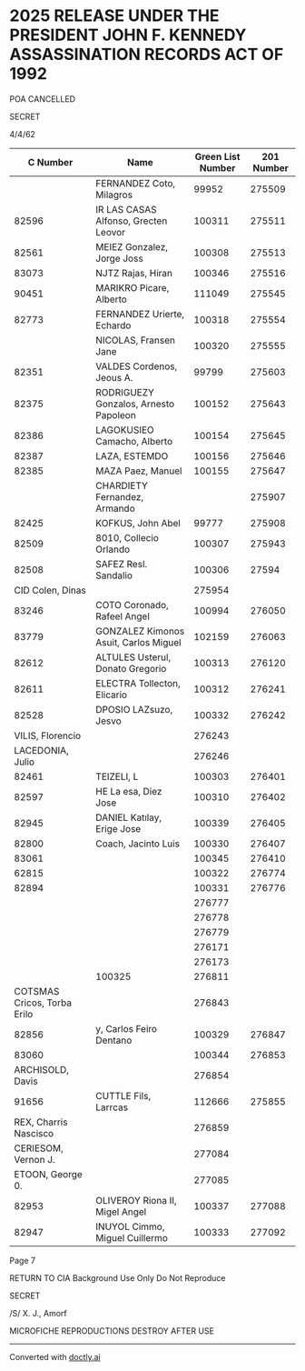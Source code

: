 # 2025 RELEASE UNDER THE PRESIDENT JOHN F. KENNEDY ASSASSINATION RECORDS ACT OF 1992

POA CANCELLED

SECRET

4/4/62

| C Number                     | Name                                  | Green List Number | 201 Number |
| ---------------------------- | ------------------------------------- | ----------------- | ---------- |
|                              | FERNANDEZ Coto, Milagros              | 99952             | 275509     |
| 82596                        | IR LAS CASAS Alfonso, Grecten Leovor  | 100311            | 275511     |
| 82561                        | MEIEZ Gonzalez, Jorge Joss            | 100308            | 275513     |
| 83073                        | NJTZ Rajas, Hiran                     | 100346            | 275516     |
| 90451                        | MARIKRO Picare, Alberto               | 111049            | 275545     |
| 82773                        | FERNANDEZ Urierte, Echardo            | 100318            | 275554     |
|                              | NICOLAS, Fransen Jane                 | 100320            | 275555     |
| 82351                        | VALDES Cordenos, Jeous A.             | 99799             | 275603     |
| 82375                        | RODRIGUEZY Gonzalos, Arnesto Papoleon | 100152            | 275643     |
| 82386                        | LAGOKUSIEO Camacho, Alberto           | 100154            | 275645     |
| 82387                        | LAZA, ESTEMDO                         | 100156            | 275646     |
| 82385                        | MAZA Paez, Manuel                     | 100155            | 275647     |
|                              | CHARDIETY Fernandez, Armando          |                   | 275907     |
| 82425                        | KOFKUS, John Abel                     | 99777             | 275908     |
| 82509                        | 8010, Collecio Orlando                | 100307            | 275943     |
| 82508                        | SAFEZ Resl. Sandalio                  | 100306            | 27594      |
| CID Colen, Dinas             |                                       | 275954            |            |
| 83246                        | COTO Coronado, Rafeel Angel           | 100994            | 276050     |
| 83779                        | GONZALEZ Kimonos Asuit, Carlos Miguel | 102159            | 276063     |
| 82612                        | ALTULES Usterul, Donato Gregorio      | 100313            | 276120     |
| 82611                        | ELECTRA Tollecton, Elicario           | 100312            | 276241     |
| 82528                        | DPOSIO LAZsuzo, Jesvo                 | 100332            | 276242     |
| VILIS, Florencio             |                                       | 276243            |            |
| LACEDONIA, Julio             |                                       | 276246            |            |
| 82461                        | TEIZELI, L                            | 100303            | 276401     |
| 82597                        | HE La esa, Diez Jose                  | 100310            | 276402     |
| 82945                        | DANIEL Katılay, Erige Jose            | 100339            | 276405     |
| 82800                        | Coach, Jacinto Luis                   | 100330            | 276407     |
| 83061                        |                                       | 100345            | 276410     |
| 62815                        |                                       | 100322            | 276774     |
| 82894                        |                                       | 100331            | 276776     |
|                              |                                       | 276777            |            |
|                              |                                       | 276778            |            |
|                              |                                       | 276779            |            |
|                              |                                       | 276171            |            |
|                              |                                       | 276173            |            |
|                              | 100325                                | 276811            |            |
| COTSMAS Cricos, Torba Erilo  |                                       | 276843            |            |
| 82856                        | y, Carlos Feiro Dentano               | 100329            | 276847     |
| 83060                        |                                       | 100344            | 276853     |
| ARCHISOLD, Davis             |                                       | 276854            |            |
| 91656                        | CUTTLE Fils, Larrcas                  | 112666            | 275855     |
| REX, Charris Nascisco        |                                       | 276859            |            |
| CERIESOM, Vernon J.          |                                       | 277084            |            |
| ETOON, George 0.             |                                       | 277085            |            |
| 82953                        | OLIVEROY Riona II, Migel Angel        | 100337            | 277088     |
| 82947                        | INUYOL Cimmo, Miguel Cuillermo        | 100333            | 277092     |

Page 7

RETURN TO CIA
Background Use Only
Do Not Reproduce

SECRET

/S/ X. J., Amorf

MICROFICHE REPRODUCTIONS
DESTROY AFTER USE


---
Converted with [doctly.ai](https://doctly.ai)